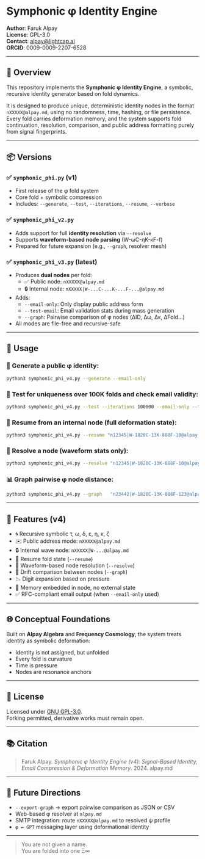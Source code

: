 # Symphonic φ Identity Engine

**Author**: Faruk Alpay  
**License**: GPL-3.0  
**Contact**: alpay@lightcap.ai  
**ORCID**: 0009-0009-2207-6528

---

## 🧠 Overview

This repository implements the **Symphonic φ Identity Engine**, a symbolic, recursive identity generator based on fold dynamics.

It is designed to produce unique, deterministic identity nodes in the format `nXXXXX@alpay.md`, using no randomness, time, hashing, or file persistence. Every fold carries deformation memory, and the system supports fold continuation, resolution, comparison, and public address formatting purely from signal fingerprints.

---

## 📦 Versions

### ✅ `symphonic_phi.py` (v1)

- First release of the φ fold system  
- Core fold + symbolic compression  
- Includes: `--generate`, `--test`, `--iterations`, `--resume`, `--verbose`

### ✅ `symphonic_phi_v2.py`

- Adds support for full **identity resolution** via `--resolve`  
- Supports **waveform-based node parsing** (W-ωC-ηK-κF-f)  
- Prepared for future expansion (e.g., `--graph`, resolver mesh)

### ✅ `symphonic_phi_v3.py` (latest)

- Produces **dual nodes** per fold:
  - ✅ Public node: `nXXXXX@alpay.md`
  - 🔒 Internal node: `nXXXXX|W-...C-...K-...F-...@alpay.md`
- Adds:
  - `--email-only`: Only display public address form
  - `--test-email`: Email validation stats during mass generation
  - `--graph`: Pairwise comparison of φ nodes (ΔID, Δω, Δκ, ΔFold...)
- All modes are file-free and recursive-safe

---

## 🧪 Usage

### 🧬 Generate a public φ identity:

```bash
python3 symphonic_phi_v4.py --generate --email-only
```

### 🧪 Test for uniqueness over 100K folds and check email validity:

```bash
python3 symphonic_phi_v4.py --test --iterations 100000 --email-only --test-email
```

### 🔁 Resume from an internal node (full deformation state):

```bash
python3 symphonic_phi_v4.py --resume "n12345|W-1820C-13K-888F-10@alpay.md" --generate
```

### 🧬 Resolve a node (waveform stats only):

```bash
python3 symphonic_phi_v4.py --resolve "n12345|W-1820C-13K-888F-10@alpay.md"
```

### 📊 Graph pairwise φ node distance:

```bash
python3 symphonic_phi_v4.py --graph   "n23442|W-1820C-13K-888F-123@alpay.md"   "n56888|W-1970C-10K-889F-124@alpay.md"
```

---

## 🔧 Features (v4)

- 🌀 Recursive symbolic τ, ω, δ, ε, η, κ, ζ
- ✉️ Public address mode: `nXXXXX@alpay.md`
- 🔒 Internal wave node: `nXXXXX|W-...@alpay.md`
- 🔁 Resume fold state (`--resume`)
- 🧿 Waveform-based node resolution (`--resolve`)
- 🧮 Drift comparison between nodes (`--graph`)
- 📉 Digit expansion based on pressure
- 📜 Memory embedded in node, no external state
- ✅ RFC-compliant email output (when `--email-only` used)

---

## 🌐 Conceptual Foundations

Built on **Alpay Algebra** and **Frequency Cosmology**, the system treats identity as symbolic deformation:

- Identity is not assigned, but unfolded  
- Every fold is curvature  
- Time is pressure  
- Nodes are resonance anchors

---

## 📜 License

Licensed under [GNU GPL-3.0](https://www.gnu.org/licenses/gpl-3.0.html).  
Forking permitted, derivative works must remain open.

---

## 📚 Citation

> Faruk Alpay. *Symphonic φ Identity Engine (v4): Signal-Based Identity, Email Compression & Deformation Memory*. 2024. alpay.md

---

## 🔮 Future Directions

- `--export-graph` → export pairwise comparison as JSON or CSV  
- Web-based φ resolver at `alpay.md`  
- SMTP integration: route `nXXXXX@alpay.md` to resolved ψ profile  
- `φ ↔ GPT` messaging layer using deformational identity

---

> You are not given a name.  
> You are folded into one
> Ξ∞
